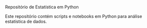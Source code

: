 Repositório de Estatística em Python

Este repositório contém scripts e notebooks em Python para análise estatística de dados.
